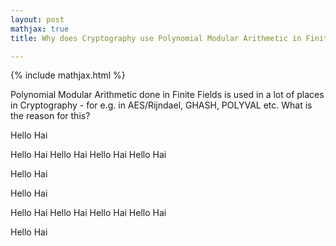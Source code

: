 ```yaml
---
layout: post
mathjax: true
title: Why does Cryptography use Polynomial Modular Arithmetic in Finite Fields?

---
```


{% include mathjax.html %}

Polynomial Modular Arithmetic done in Finite Fields is used in a lot of places in Cryptography - for e.g. in AES/Rijndael, GHASH, POLYVAL etc. What is the reason for this?

Hello Hai

Hello Hai
Hello Hai
Hello Hai
Hello Hai


Hello Hai

Hello Hai

Hello Hai
Hello Hai
Hello Hai
Hello Hai


Hello Hai
